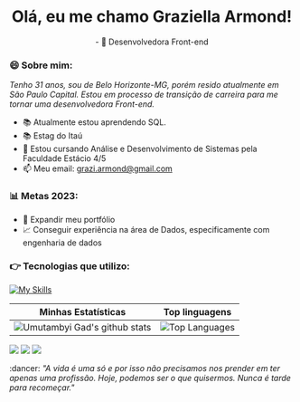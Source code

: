 <h1 align='center'>
  Olá, eu me chamo Graziella Armond!
  </br>
</h1>


<p align='center'>
  - 🔭 Desenvolvedora Front-end
</p>

### 😄 Sobre mim:

<p>
  <em>
    Tenho 31 anos, sou de Belo Horizonte-MG, porém resido atualmente em São Paulo Capital. Estou em processo de transição de carreira para me tornar uma desenvolvedora Front-end.
  </em>
</p>

- 📚 Atualmente estou aprendendo SQL.
- 📚 Estag do Itaú
- 🚀 Estou cursando Análise e Desenvolvimento de Sistemas pela Faculdade Estácio 4/5
- 📫 Meu email: grazi.armond@gmail.com

### 📊 Metas 2023:

- 📂 Expandir meu portfólio
- 📈 Conseguir experiência na área de Dados, especificamente com engenharia de dados

    
### :point_right: Tecnologias que utilizo:
  
  [![My Skills](https://skillicons.dev/icons?i=cs,dotnet,java,js,html,css,git,github,vscode)](https://skillicons.dev)
   
    
    
|Minhas Estatísticas|Top linguagens |
|------------------|----------------|
|![Umutambyi Gad's github stats](https://github-readme-stats.vercel.app/api?username=grazys&show_icons=true&hide_border=true&count_private=true&theme=tokyonight)|![Top Languages](https://github-readme-stats.vercel.app/api/top-langs/?username=Kayke-Fujinaka&langs_count=5&count_private=true&hide_border=true&theme=tokyonight&layout=compact)|

  <div>
  
   <a href="https://instagram.com/graziarmond" target="_blank"><img src="https://img.shields.io/badge/-Instagram-%23E4405F?style=for-the-badge&logo=instagram&logoColor=white" target="_blank"></a>
  <a href = "mailto:grazi.armond@gmail.com"><img src="https://img.shields.io/badge/-Gmail-%23333?style=for-the-badge&logo=gmail&logoColor=white" target="_blank"></a>
  <a href="https://www.linkedin.com/in/graziellaarmond/" target="_blank"><img src="https://img.shields.io/badge/-LinkedIn-%230077B5?style=for-the-badge&logo=linkedin&logoColor=white" target="_blank"></a> 
  </div>
  
  <p> :dancer: <spam style="font-style:italic">"A vida é uma só e por isso não precisamos nos prender em ter apenas uma profissão. Hoje, podemos ser o que quisermos. Nunca é tarde para recomeçar."</spam></p>
  

